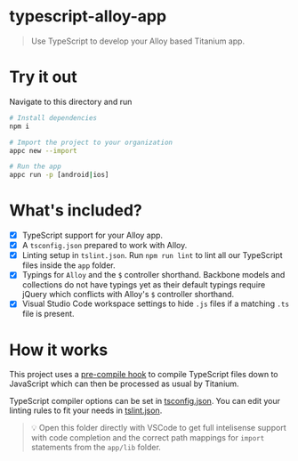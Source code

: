 # typescript-alloy-app

> Use TypeScript to develop your Alloy based Titanium app.

# Try it out

Navigate to this directory and run

```bash
# Install dependencies
npm i

# Import the project to your organization
appc new --import

# Run the app
appc run -p [android|ios]
```

# What's included?
- [x] TypeScript support for your Alloy app.
- [x] A `tsconfig.json` prepared to work with Alloy.
- [x] Linting setup in `tslint.json`. Run `npm run lint` to lint all our TypeScript files inside the `app` folder.
- [x] Typings for `Alloy` and the `$` controller shorthand. Backbone models and collections do not have typings yet as their default typings require jQuery which conflicts with Alloy's `$` controller shorthand.
- [x] Visual Studio Code workspace settings to hide `.js` files if a matching `.ts` file is present.

# How it works

This project uses a [pre-compile hook](hooks/pre-compile.js) to compile TypeScript files down to JavaScript which can then be processed as usual by Titanium.

TypeScript compiler options can be set in [tsconfig.json](tsconfig.json). You can edit your linting rules to fit your needs in [tslint.json](tslint.json).

> :bulb: Open this folder directly with VSCode to get full intelisense support with code completion and the correct path mappings for `import` statements from the `app/lib` folder.